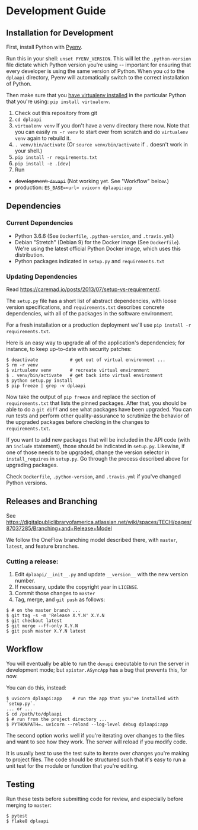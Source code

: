 # Development Guide

## Installation for Development

First, install Python with [Pyenv](https://github.com/pyenv/pyenv).

Run this in your shell: `unset PYENV_VERSION`. This will let the
`.python-version` file dictate which Python version you're using -- important
for ensuring that every developer is using the same version of Python.  When
you `cd` to the `dplaapi` directory, Pyenv will automatically switch to the
correct installation of Python.

Then make sure that you
[have virtualenv installed](https://virtualenv.pypa.io/en/stable/installation/)
in the particular Python that you're using: `pip install virtualenv`.


1. Check out this repository from git
1. `cd dplaapi`
1. `virtualenv venv` If you don't have a venv directory there now. Note that
you can easily `rm -r venv` to start over from scratch and do `virtualenv venv`
again to rebuild it.
1. `. venv/bin/activate`  (Or `source venv/bin/activate` if `.` doesn't work in
your shell.)
1. `pip install -r requirements.txt`
1. `pip install -e .[dev]`
1. Run
  * ~~development: `devapi`~~ (Not working yet. See "Workflow" below.)
  * production: `ES_BASE=<url> uvicorn dplaapi:app`

## Dependencies

### Current Dependencies

* Python 3.6.6  (See `Dockerfile`, `.python-version`, and `.travis.yml`)
* Debian "Stretch" (Debian 9) for the Docker image (See `Dockerfile`). We're
using the latest official Python Docker image, which uses this distribution.
* Python packages indicated in `setup.py` and `requirements.txt`

### Updating Dependencies

Read https://caremad.io/posts/2013/07/setup-vs-requirement/.

The `setup.py` file has a short list of abstract dependencies, with loose
version specifications, and `requirements.txt` describes concrete dependencies,
with all of the packages in the software environment.

For a fresh installation or a production deployment we'll use
`pip install -r requirements.txt`.

Here is an easy way to upgrade all of the application's dependencies; for
instance, to keep up-to-date with security patches:

```
$ deactivate            # get out of virtual environment ...
$ rm -r venv
$ virtualenv venv       # recreate virtual environment
$ . venv/bin/activate   # get back into virtual environment
$ python setup.py install
$ pip freeze | grep -v dplaapi
```

Now take the output of `pip freeze` and replace the section of
`requirements.txt` that lists the pinned packages. After that, you should be
able to do a `git diff` and see what packages have been upgraded. You can run
tests and perform other quality-assurance to scrutinize the behavior of the
upgraded packages before checking in the changes to `requirements.txt`.

If you want to add new packages that will be included in the API code (with
an `include` statement), those should be indicated in `setup.py`.  Likewise, if
one of those needs to be upgraded, change the version selector in
`install_requires` in `setup.py`. Go through the process described above for
upgrading packages.

Check `Dockerfile`, `.python-version`, and `.travis.yml` if you've changed
Python versions.


## Releases and Branching

See https://digitalpubliclibraryofamerica.atlassian.net/wiki/spaces/TECH/pages/87037285/Branching+and+Release+Model

We follow the OneFlow branching model described there, with `master`, `latest`,
and feature branches.

### Cutting a release:

1. Edit `dplaapi/__init__.py` and update `__version__` with the new version
number.
1. If necessary, update the copyright year in `LICENSE`.
1. Commit those changes to `master`
1. Tag, merge, and `git push` as follows:
```
$ # on the master branch ...
$ git tag -s -m 'Release X.Y.N' X.Y.N
$ git checkout latest
$ git merge --ff-only X.Y.N
$ git push master X.Y.N latest
```

## Workflow

You will eventually be able to run the `devapi` executable to run the server
in development mode; but `apistar.ASyncApp` has a bug that prevents this, for
now.

You can do this, instead:
```
$ uvicorn dplaapi:app    # run the app that you've installed with `setup.py`.
... or ...
$ cd /path/to/dplaapi
$ # run from the project directory ...
$ PYTHONPATH=. uvicorn --reload --log-level debug dplaapi:app
```
The second option works well if you're iterating over changes to the files and
want to see how they work. The server will reload if you modify code.

It is usually best to use the test suite to iterate over changes you're making
to project files. The code should be structured such that it's easy to run a
unit test for the module or function that you're editing.

## Testing

Run these tests before submitting code for review, and especially before merging
to `master`:

```
$ pytest
$ flake8 dplaapi
```
